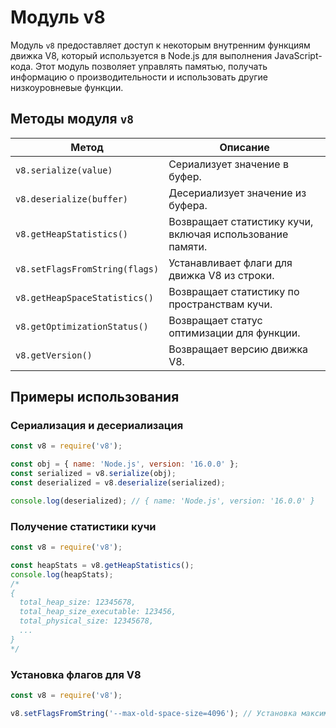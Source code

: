 # Модуль v8

Модуль `v8` предоставляет доступ к некоторым внутренним функциям движка V8, который используется в Node.js для выполнения JavaScript-кода. Этот модуль позволяет управлять памятью, получать информацию о производительности и использовать другие низкоуровневые функции.

## Методы модуля `v8`

| Метод                          | Описание                                                                 |
|--------------------------------|--------------------------------------------------------------------------|
| `v8.serialize(value)`          | Сериализует значение в буфер.                                          |
| `v8.deserialize(buffer)`       | Десериализует значение из буфера.                                      |
| `v8.getHeapStatistics()`       | Возвращает статистику кучи, включая использование памяти.               |
| `v8.setFlagsFromString(flags)` | Устанавливает флаги для движка V8 из строки.                           |
| `v8.getHeapSpaceStatistics()`  | Возвращает статистику по пространствам кучи.                           |
| `v8.getOptimizationStatus()`   | Возвращает статус оптимизации для функции.                              |
| `v8.getVersion()`              | Возвращает версию движка V8.                                           |

## Примеры использования

### Сериализация и десериализация

```javascript
const v8 = require('v8');

const obj = { name: 'Node.js', version: '16.0.0' };
const serialized = v8.serialize(obj);
const deserialized = v8.deserialize(serialized);

console.log(deserialized); // { name: 'Node.js', version: '16.0.0' }
```

### Получение статистики кучи

```javascript
const v8 = require('v8');

const heapStats = v8.getHeapStatistics();
console.log(heapStats);
/*
{
  total_heap_size: 12345678,
  total_heap_size_executable: 123456,
  total_physical_size: 12345678,
  ...
}
*/
```

### Установка флагов для V8

```javascript
const v8 = require('v8');

v8.setFlagsFromString('--max-old-space-size=4096'); // Установка максимального размера кучи
```

```
